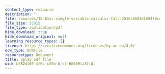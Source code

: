 ```yaml
---
content_type: resource
description: ''
file: /courses/18-01sc-single-variable-calculus-fall-2010/b582d1694f0cc05b6fc760509fa37c0f_MK_0QHbUnIA.pdf
file_size: 55815
file_type: application/pdf
hide_download: true
hide_download_original: null
learning_resource_types: []
license: https://creativecommons.org/licenses/by-nc-sa/4.0/
ocw_type: OCWFile
resourcetype: Document
title: 3play pdf file
uid: b582d169-4f0c-c05b-6fc7-60509fa37c0f
---
```


